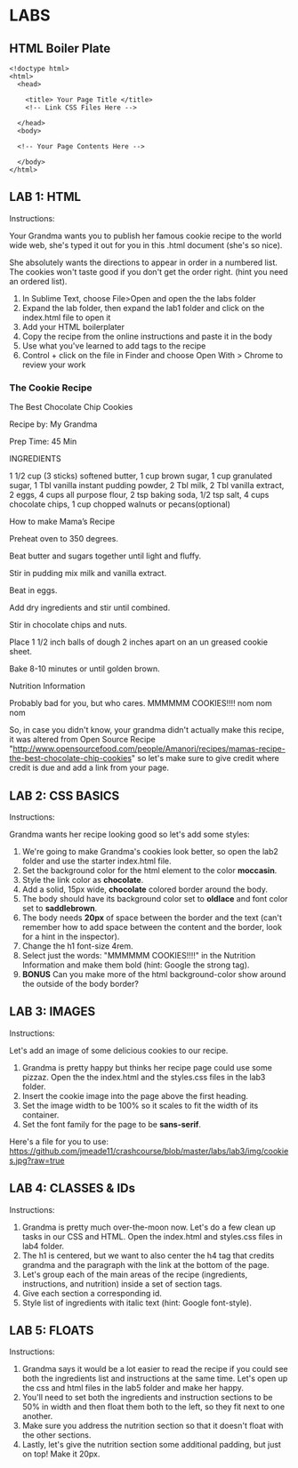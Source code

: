 # LABS

## HTML Boiler Plate

    <!doctype html>
    <html>
      <head>

        <title> Your Page Title </title>
        <!-- Link CSS Files Here -->

      </head>
      <body>

      <!-- Your Page Contents Here -->

      </body>
    </html>

## LAB 1: HTML
Instructions:

Your Grandma wants you to publish her famous cookie recipe to the world wide web, she's typed it out for you in this .html document (she's so nice).

She absolutely wants the directions to appear in order in a numbered list. The cookies won't taste good if you don't get the order right. (hint you need an ordered list).

1. In Sublime Text, choose File>Open and open the the labs folder
2. Expand the lab folder, then expand the lab1 folder and click on the index.html file to open it
3. Add your HTML boilerplater
4. Copy the recipe from the online instructions and paste it in the body
5. Use what you've learned to add tags to the recipe
6. Control + click on the file in Finder and choose Open With > Chrome to review your work

### The Cookie Recipe

The Best Chocolate Chip Cookies

Recipe by: My Grandma

Prep Time: 45 Min

INGREDIENTS

1 1/2 cup (3 sticks) softened butter, 1 cup brown sugar, 1 cup granulated sugar, 1 Tbl vanilla instant pudding powder, 2 Tbl milk, 2 Tbl vanilla extract, 2 eggs, 4 cups all purpose flour, 2 tsp baking soda, 1/2 tsp salt, 4 cups chocolate chips, 1 cup chopped walnuts or pecans(optional)

How to make Mama’s Recipe

Preheat oven to 350 degrees.

Beat butter and sugars together until light and fluffy.

Stir in pudding mix milk and vanilla extract.

Beat in eggs.

Add dry ingredients and stir until combined.

Stir in chocolate chips and nuts.

Place 1 1/2 inch balls of dough 2 inches apart on an un greased cookie sheet.

Bake 8-10 minutes or until golden brown.


Nutrition Information

Probably bad for you, but who cares. MMMMMM COOKIES!!!! nom nom nom


So, in case you didn't know, your grandma didn't actually make this recipe, it was altered from Open Source Recipe "http://www.opensourcefood.com/people/Amanori/recipes/mamas-recipe-the-best-chocolate-chip-cookies" so let's make sure to give credit where credit is due and add a link from your page.

## LAB 2: CSS BASICS
Instructions:

Grandma wants her recipe looking good so let's add some styles:

1. We're going to make Grandma's cookies look better, so open the lab2 folder and use the starter index.html file.
2. Set the background color for the html element to the color **moccasin**.
3. Style the link color as **chocolate**.
4. Add a solid, 15px wide, **chocolate** colored border around the body.
5. The body should have its background color set to **oldlace** and font color set to **saddlebrown**.
6. The body needs **20px** of space between the border and the text (can't remember how to add space between the content and the border, look for a hint in the inspector).
7. Change the h1 font-size 4rem.
4. Select just the words: "MMMMMM COOKIES!!!!" in the Nutrition Information and make them bold (hint: Google the strong tag).
5. **BONUS** Can you make more of the html background-color show around the outside of the body border?

## LAB 3: IMAGES
Instructions:

Let's add an image of some delicious cookies to our recipe.

1. Grandma is pretty happy but thinks her recipe page could use some pizzaz. Open the the index.html and the styles.css files in the lab3 folder.
2. Insert the cookie image into the page above the first heading.
3. Set the image width to be 100% so it scales to fit the width of its container.
4. Set the font family for the page to be **sans-serif**.

Here's a file for you to use: https://github.com/jmeade11/crashcourse/blob/master/labs/lab3/img/cookies.jpg?raw=true

## LAB 4: CLASSES & IDs
Instructions:

1. Grandma is pretty much over-the-moon now. Let's do a few clean up tasks in our CSS and HTML. Open the index.html and styles.css files in lab4 folder.
2. The h1 is centered, but we want to also center the h4 tag that credits grandma and the paragraph with the link at the bottom of the page.
3. Let's group each of the main areas of the recipe (ingredients, instructions, and nutrition) inside a set of section tags.
4. Give each section a corresponding id.
5. Style list of ingredients with italic text (hint: Google font-style).

## LAB 5: FLOATS
Instructions:

1. Grandma says it would be a lot easier to read the recipe if you could see both the ingredients list and instructions at the same time. Let's open up the css and html files in the lab5 folder and make her happy.
2. You'll need to set both the ingredients and instruction sections to be 50% in width and then float them both to the left, so they fit next to one another.
3. Make sure you address the nutrition section so that it doesn't float with the other sections.
4. Lastly, let's give the nutrition section some additional padding, but just on top! Make it 20px.

